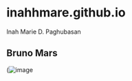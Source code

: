 # inahhmare.github.io
Inah Marie D. Paghubasan
## Bruno Mars
(![image](https://github.com/inahhmare/inahhmare.github.io/assets/151594345/27e93e2d-0c7f-4aa9-847c-487046d6206e)
